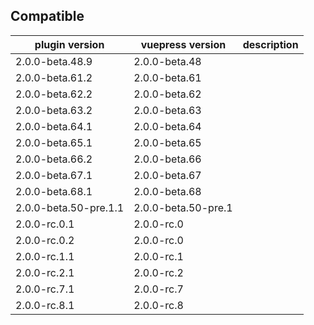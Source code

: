 ## Compatible

| plugin version        | vuepress version    | description |
| --------------------- | ------------------- | ----------- |
| 2.0.0-beta.48.9       | 2.0.0-beta.48       |             |
| 2.0.0-beta.61.2       | 2.0.0-beta.61       |             |
| 2.0.0-beta.62.2       | 2.0.0-beta.62       |             |
| 2.0.0-beta.63.2       | 2.0.0-beta.63       |             |
| 2.0.0-beta.64.1       | 2.0.0-beta.64       |             |
| 2.0.0-beta.65.1       | 2.0.0-beta.65       |             |
| 2.0.0-beta.66.2       | 2.0.0-beta.66       |             |
| 2.0.0-beta.67.1       | 2.0.0-beta.67       |             |
| 2.0.0-beta.68.1       | 2.0.0-beta.68       |             |
| 2.0.0-beta.50-pre.1.1 | 2.0.0-beta.50-pre.1 |             |
| 2.0.0-rc.0.1          | 2.0.0-rc.0          |             |
| 2.0.0-rc.0.2          | 2.0.0-rc.0          |             |
| 2.0.0-rc.1.1          | 2.0.0-rc.1          |             |
| 2.0.0-rc.2.1          | 2.0.0-rc.2          |             |
| 2.0.0-rc.7.1          | 2.0.0-rc.7          |             |
| 2.0.0-rc.8.1          | 2.0.0-rc.8          |             |

